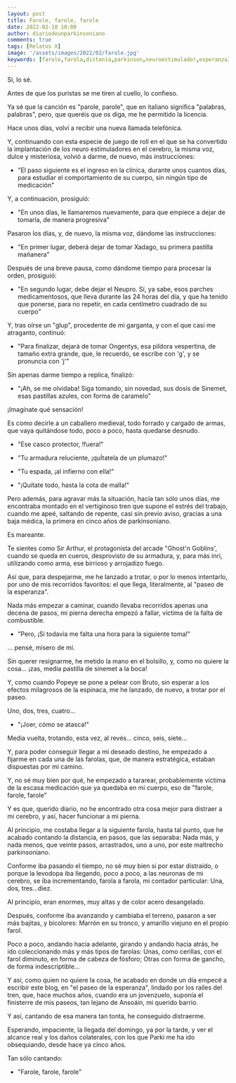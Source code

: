 ```yaml
---
layout: post
title: Farole, farole, farole
date: 2022-02-18 10:00
author: diariodeunparkinsoniano
comments: true
tags: [Relatos X]
image: '/assets/images/2022/02/farole.jpg'
keywords: [farole,farola,distonía,parkinson,neuroestimulador,esperanza]
---
```



Si, lo sé.

Antes de que los puristas se me tiren al cuello, lo confieso.

Ya sé que la canción es "parole, parole", que en italiano significa "palabras, palabras", pero, que queréis que os diga, me he permitido la licencia.

Hace unos días, volví a recibir una nueva llamada telefónica.

Y, continuando con esta especie de juego de roll en el que se ha convertido la implantación de los neuro estimuladores en el cerebro, la misma voz, dulce y misteriosa, volvió a darme, de nuevo, más instrucciones:

- "El paso siguiente es el ingreso en la clínica, durante unos cuantos días, para estudiar el comportamiento de su cuerpo, sin ningún tipo de medicación"

Y, a continuación, prosiguió:

- "En unos días, le llamaremos nuevamente, para que empiece a dejar de tomarla, de manera progresiva"

Pasaron los días, y, de nuevo, la misma voz, dándome las instrucciones:

- "En primer lugar, deberá dejar de tomar Xadago, su primera pastilla mañanera"

Después de una breve pausa, como dándome tiempo para procesar la orden, prosiguió:

- "En segundo lugar, debe dejar el Neupro. Sí, ya sabe, esos parches medicamentosos, que lleva durante las 24 horas del día, y que ha tenido que ponerse, para no repetir, en cada centímetro cuadrado de su cuerpo"

Y, tras oírse un "glup", procedente de mi garganta,  y con el que casi me atraganto, continuó:

- "Para finalizar, dejará de tomar Ongentys, esa píldora vespertina, de tamaño extra grande, que, le recuerdo, se escribe con 'g', y se pronuncia con 'j'"

Sin apenas darme tiempo a replica, finalizó:

- "¡Ah, se me olvidaba! Siga tomando, sin novedad, sus dosis de Sinemet, esas pastillas azules, con forma de caramelo"

¡Imagínate qué sensación!

Es como decirle a un caballero medieval, todo forrado y cargado de armas, que vaya quitándose todo, poco a poco, hasta quedarse desnudo.

- "Ese casco protector, !fuera!"

- "Tu armadura reluciente, ¡quÍtatela de un plumazo!"

- "Tu espada, ¡al infierno con ella!"

- "¡Quítate todo, hasta la cota de malla!"

Pero además, para agravar más la situación, hacía tan sólo unos días, me encontraba montado en el vertiginoso tren que supone el estrés del trabajo, cuando me apeé, saltando de repente, casi sin previo aviso, gracias a una baja médica, la primera en cinco años de parkinsoniano.

Es mareante.

Te sientes como Sir Arthur, el protagonista del arcade "Ghost'n Goblins', cuando se queda en cueros, desprovisto de su armadura, y, para más inri, utilizando como arma, ese birrioso y arrojadizo fuego.

Así que, para despejarme, me he lanzado a trotar, o por lo menos intentarlo, por uno de mis recorridos favoritos: el que llega, literalmente, al "paseo de la esperanza".

Nada más empezar a caminar, cuando llevaba recorridos apenas una decena de pasos, mi pierna derecha empezó a fallar, víctima de la falta de combustible.

- "Pero, ¡Si todavía me falta una hora para la siguiente toma!"

... pensé, mísero de mí.

Sin querer resignarme, he metido la mano en el bolsillo, y, como no quiere la cosa... ¡zas, media pastilla de sinemet a la boca!

Y, como cuando Popeye se pone a pelear con Bruto, sin esperar a los efectos milagrosos de la espinaca, me he lanzado, de nuevo, a trotar por el paseo.

Uno, dos, tres, cuatro...

- "¡Joer, cómo se atasca!"

Media vuelta, trotando, esta vez, al revés... cinco, seis, siete...

Y, para poder conseguir llegar a mi deseado destino, he empezado a fijarme en cada una de las farolas, que, de manera estratégica, estaban dispuestas por mi camino.

Y, no sé muy bien por qué, he empezado a tararear, probablemente víctima de la escasa medicación que ya quedaba en mi cuerpo, eso de "farole, farole, farole"

Y es que, querido diario, no he encontrado otra cosa mejor para distraer a mi cerebro, y así, hacer funcionar a mi pierna.

Al principio, me costaba llegar a la siguiente farola, hasta tal punto, que he acabado contando la distancia, en pasos, que las separaba: Nada más, y nada menos, que veinte pasos, arrastrados, uno a uno, por este maltrecho parkinsoniano.

Conforme iba pasando el tiempo, no sé muy bien si por estar distraído, o porque la levodopa iba llegando, poco a poco, a las neuronas de mi cerebro, se iba incrementando, farola a farola, mi contador particular: Una, dos, tres...diez.

Al principio, eran enormes, muy altas y de color acero desangelado.

Después, conforme iba avanzando y cambiaba el terreno, pasaron a ser más bajitas, y bicolores: Marrón en su tronco, y amarillo viejuno en el propio farol.

Poco a poco, andando hacia adelante, girando y andando hacia atrás, he ido coleccionando más y más tipos de farolas: Unas, como cerillas, con el farol diminuto, en forma de cabeza de fósforo; Otras con forma de gancho, de forma indescriptible...

Y así, como quien no quiere la cosa, he acabado en donde un día empecé a escribir este blog, en "el paseo de la esperanza", lindado por los raíles del tren, que, hace muchos años, cuando era un jovenzuelo, suponía el finisterre de mis paseos, tan lejano de Ansoáin, mi querido barrio.

Y así, cantando de esa manera tan tonta, he conseguido distraerme.

Esperando, impaciente, la llegada del domingo, ya por la tarde, y ver el alcance real y los daños colaterales, con los que Parki me ha ido obsequiando, desde hace ya cinco años.

Tan sólo cantando:

- "Farole, farole, farole"
